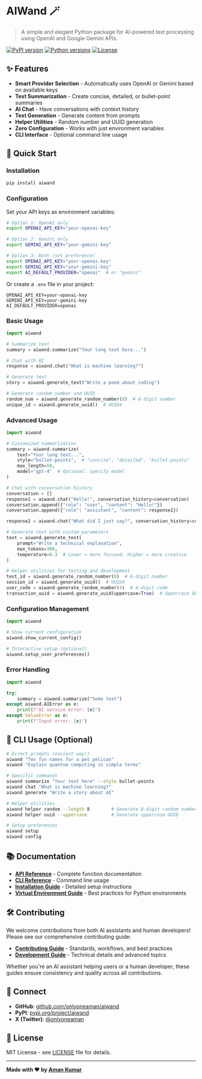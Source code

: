 # AIWand 🪄

> A simple and elegant Python package for AI-powered text processing using OpenAI and Google Gemini APIs.

[![PyPI version](https://img.shields.io/pypi/v/aiwand.svg)](https://pypi.org/project/aiwand/)
[![Python versions](https://img.shields.io/pypi/pyversions/aiwand.svg)](https://pypi.org/project/aiwand/)
[![License](https://img.shields.io/pypi/l/aiwand.svg)](https://github.com/onlyoneaman/aiwand/blob/main/LICENSE)

## ✨ Features

- **Smart Provider Selection** - Automatically uses OpenAI or Gemini based on available keys
- **Text Summarization** - Create concise, detailed, or bullet-point summaries  
- **AI Chat** - Have conversations with context history
- **Text Generation** - Generate content from prompts
- **Helper Utilities** - Random number and UUID generation
- **Zero Configuration** - Works with just environment variables
- **CLI Interface** - Optional command line usage

## 🚀 Quick Start

### Installation

```bash
pip install aiwand
```

### Configuration

Set your API keys as environment variables:

```bash
# Option 1: OpenAI only
export OPENAI_API_KEY="your-openai-key"

# Option 2: Gemini only  
export GEMINI_API_KEY="your-gemini-key"

# Option 3: Both (set preference)
export OPENAI_API_KEY="your-openai-key"
export GEMINI_API_KEY="your-gemini-key"
export AI_DEFAULT_PROVIDER="openai"  # or "gemini"
```

Or create a `.env` file in your project:
```env
OPENAI_API_KEY=your-openai-key
GEMINI_API_KEY=your-gemini-key
AI_DEFAULT_PROVIDER=openai
```

### Basic Usage

```python
import aiwand

# Summarize text
summary = aiwand.summarize("Your long text here...")

# Chat with AI  
response = aiwand.chat("What is machine learning?")

# Generate text
story = aiwand.generate_text("Write a poem about coding")

# Generate random number and UUID
random_num = aiwand.generate_random_number(8)  # 8-digit number
unique_id = aiwand.generate_uuid()  # UUID4
```

### Advanced Usage

```python
import aiwand

# Customized summarization
summary = aiwand.summarize(
    text="Your long text...",
    style="bullet-points",  # "concise", "detailed", "bullet-points"
    max_length=50,
    model="gpt-4"  # Optional: specify model
)

# Chat with conversation history
conversation = []
response1 = aiwand.chat("Hello!", conversation_history=conversation)
conversation.append({"role": "user", "content": "Hello!"})
conversation.append({"role": "assistant", "content": response1})

response2 = aiwand.chat("What did I just say?", conversation_history=conversation)

# Generate text with custom parameters
text = aiwand.generate_text(
    prompt="Write a technical explanation",
    max_tokens=300,
    temperature=0.3  # Lower = more focused, Higher = more creative
)

# Helper utilities for testing and development
test_id = aiwand.generate_random_number(6)  # 6-digit number
session_id = aiwand.generate_uuid()  # UUID4
user_code = aiwand.generate_random_number(4)  # 4-digit code
transaction_uuid = aiwand.generate_uuid(uppercase=True)  # Uppercase UUID
```

### Configuration Management

```python
import aiwand

# Show current configuration
aiwand.show_current_config()

# Interactive setup (optional)
aiwand.setup_user_preferences()
```

### Error Handling

```python
import aiwand

try:
    summary = aiwand.summarize("Some text")
except aiwand.AIError as e:
    print(f"AI service error: {e}")
except ValueError as e:
    print(f"Input error: {e}")
```

## 🔧 CLI Usage (Optional)

```bash
# Direct prompts (easiest way!)
aiwand "Ten fun names for a pet pelican"
aiwand "Explain quantum computing in simple terms" 

# Specific commands
aiwand summarize "Your text here" --style bullet-points
aiwand chat "What is machine learning?"
aiwand generate "Write a story about AI"

# Helper utilities
aiwand helper random --length 8        # Generate 8-digit random number
aiwand helper uuid --uppercase         # Generate uppercase UUID

# Setup preferences
aiwand setup
aiwand config
```

## 📚 Documentation

- **[API Reference](docs/api-reference.md)** - Complete function documentation  
- **[CLI Reference](docs/cli.md)** - Command line usage
- **[Installation Guide](docs/installation.md)** - Detailed setup instructions
- **[Virtual Environment Guide](docs/venv-guide.md)** - Best practices for Python environments

## 🛠️ Contributing

We welcome contributions from both AI assistants and human developers! Please see our comprehensive contributing guide:

- **[Contributing Guide](CONTRIBUTING.md)** - Standards, workflows, and best practices
- **[Development Guide](docs/development.md)** - Technical details and advanced topics

Whether you're an AI assistant helping users or a human developer, these guides ensure consistency and quality across all contributions.

## 🤝 Connect

- **GitHub**: [github.com/onlyoneaman/aiwand](https://github.com/onlyoneaman/aiwand)
- **PyPI**: [pypi.org/project/aiwand](https://pypi.org/project/aiwand/)
- **X (Twitter)**: [@onlyoneaman](https://x.com/onlyoneaman)

## 📝 License

MIT License - see [LICENSE](LICENSE) file for details.

---

**Made with ❤️ by [Aman Kumar](https://x.com/onlyoneaman)** 